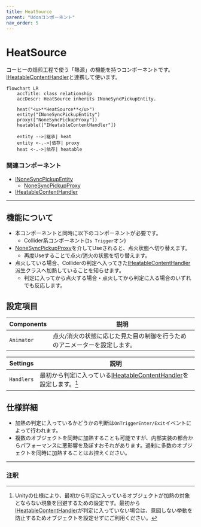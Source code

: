 ```yaml
---
title: HeatSource
parent: "Udonコンポーネント"
nav_order: 5
---
```


# HeatSource

コーヒーの焙煎工程で使う「熱源」の機能を持つコンポーネントです。   
[IHeatableContentHandler]と連携して使います。

```mermaid
flowchart LR
    accTitle: class relationship
    accDescr: HeatSource inherits INoneSyncPickupEntity.

    heat("<u>**HeatSource**</u>")
    entity("INoneSyncPickupEntity")
    proxy(["NoneSyncPickupProxy"])
    heatable(["IHeatableContentHandler"])

    entity -->|継承| heat
    entity <-.->|依存| proxy
    heat <-.->|依存| heatable
```

### 関連コンポーネント

- [INoneSyncPickupEntity]
  - [NoneSyncPickupProxy]
- [IHeatableContentHandler]

---

## 機能について

- 本コンポーネントと同時に以下のコンポーネントが必要です。
  - Collider系コンポーネント(`Is Trigger`オン)
- [NoneSyncPickupProxy]を介してUseされると、点火状態へ切り替えます。
  - 再度Useすることで点火/消火の状態を切り替えます。
- 点火している場合、Colliderの判定へ入ってきた[IHeatableContentHandler]派生クラスへ加熱していることを知らせます。
  - 判定に入ってから点火する場合・点火してから判定に入る場合のいずれでも反応します。


## 設定項目

| Components | 説明 |
| ---- | ---- |
| `Animator` | 点火/消火の状態に応じた見た目の制御を行うためのアニメーターを設定します。 |

| Settings | 説明 |
| ---- | ---- |
| `Handlers` | 最初から判定に入っている[IHeatableContentHandler]を設定します。[^1] |


## 仕様詳細

- 加熱の判定に入っているかどうかの判断は`OnTriggerEnter/Exit`イベントによって行われます。
- 複数のオブジェクトを同時に加熱することも可能ですが、内部実装の都合からパフォーマンスに悪影響を及ぼすおそれがあります。過剰に多数のオブジェクトを同時に加熱することはお控えください。

---

### 注釈

[^1]: Unityの仕様により、最初から判定に入っているオブジェクトが加熱の対象とならない現象を回避するための設定です。最初から[IHeatableContentHandler]が判定に入っていない場合は、意図しない挙動を防止するためオブジェクトを設定せずにご利用ください。



[INoneSyncPickupEntity]: /docs/udon/INoneSyncPickupEntity
[NoneSyncPickupProxy]: /docs/udon/NoneSyncPickupProxy
[IHeatableContentHandler]: /docs/udon/IHeatableContentHandler

